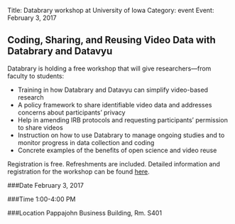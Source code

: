 Title: Databrary workshop at University of Iowa
Category: event
Event: February 3, 2017

## Coding, Sharing, and Reusing Video Data with Databrary and Datavyu

Databrary is holding a free workshop that will give researchers—from faculty to students:

- Training in how Databrary and Datavyu can simplify video-based research
- A policy framework to share identifiable video data and addresses concerns about participants’ privacy
- Help in amending IRB protocols and requesting participants’ permission to share videos
- Instruction on how to use Databrary to manage ongoing studies and to monitor progress in data collection and coding
- Concrete examples of the benefits of open science and video reuse

Registration is free. Refreshments are included.
Detailed information and registration for the workshop can be found [here](https://goo.gl/forms/uvO4GED04H7BjENZ2).

###Date
February 3, 2017

###Time
1:00-4:00 PM

###Location
Pappajohn Business Building, Rm. S401
